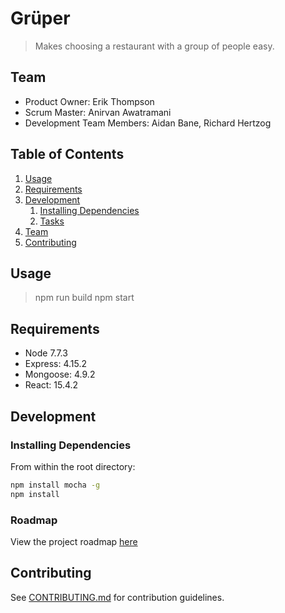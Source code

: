 # Grüper

> Makes choosing a restaurant with a group of people easy.

## Team

  - Product Owner: Erik Thompson
  - Scrum Master: Anirvan Awatramani
  - Development Team Members: Aidan Bane, Richard Hertzog

## Table of Contents

1. [Usage](#Usage)
1. [Requirements](#requirements)
1. [Development](#development)
    1. [Installing Dependencies](#installing-dependencies)
    1. [Tasks](#tasks)
1. [Team](#team)
1. [Contributing](#contributing)

## Usage

>npm run build
>npm start

## Requirements

- Node 7.7.3
- Express: 4.15.2
- Mongoose: 4.9.2
- React: 15.4.2

## Development

### Installing Dependencies

From within the root directory:

```sh
npm install mocha -g
npm install
```

### Roadmap

View the project roadmap [here](https://waffle.io/commandQ/grouper)


## Contributing

See [CONTRIBUTING.md](CONTRIBUTING.md) for contribution guidelines.
